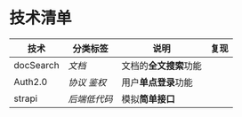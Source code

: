 # 技术清单

| 技术      | 分类标签      | 说明                   | 复现 |
| --------- | ------------- | ---------------------- | ---- |
| docSearch | *文档*        | 文档的**全文搜索**功能 |      |
| Auth2.0   | *协议* *鉴权* | 用户**单点登录**功能   |      |
| strapi    | *后端低代码*  | 模拟**简单接口**       |      |